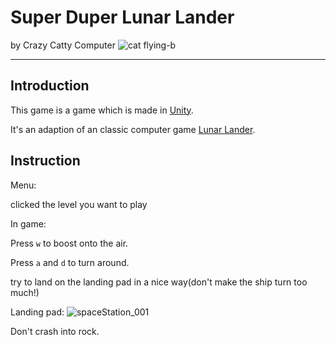 Super Duper Lunar Lander
========================
by Crazy Catty Computer
![cat flying-b](https://user-images.githubusercontent.com/87847364/230899237-d93fc0b0-77c2-46b5-8b70-8eb4618b78b7.svg)

_______________________________________________

Introduction
-----------
This game is a game which is made in [Unity](https://unity.com/).

It's an adaption of an classic computer game [Lunar Lander](http://moonlander.seb.ly/).



Instruction
----------

Menu:

clicked the level you want to play

In game:

Press `w` to boost onto the air.

Press `a` and `d` to turn around.

try to land on the landing pad in a nice way(don't make the ship turn too much!)

Landing pad: ![spaceStation_001](https://user-images.githubusercontent.com/87847364/235280856-733b1c4f-34a2-499c-bdc6-a69c044b883c.png)

Don't crash into rock.
